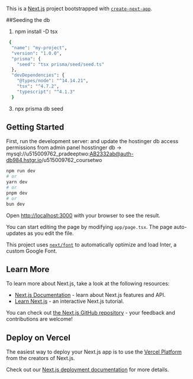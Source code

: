 This is a [Next.js](https://nextjs.org/) project bootstrapped with [`create-next-app`](https://github.com/vercel/next.js/tree/canary/packages/create-next-app).

##Seeding the db

1. npm install -D tsx
```bash
 {
  "name": "my-project",
  "version": "1.0.0",
  "prisma": {
    "seed": "tsx prisma/seed/seed.ts"
  },
  "devDependencies": {
    "@types/node": "^14.14.21",
    "tsx": "^4.7.2",
    "typescript": "^4.1.3"
  }
```
3.   npx prisma db seed


## Getting Started

First, run the development server:
and update the hostinger db access permissions from admin panel
hosstinger db -> mysql://u515009762_pradeeptwo:AB2332ab@auth-db984.hstgr.io/u515009762_coursetwo
```bash
npm run dev
# or
yarn dev
# or
pnpm dev
# or
bun dev
```

Open [http://localhost:3000](http://localhost:3000) with your browser to see the result.

You can start editing the page by modifying `app/page.tsx`. The page auto-updates as you edit the file.

This project uses [`next/font`](https://nextjs.org/docs/basic-features/font-optimization) to automatically optimize and load Inter, a custom Google Font.

## Learn More

To learn more about Next.js, take a look at the following resources:

- [Next.js Documentation](https://nextjs.org/docs) - learn about Next.js features and API.
- [Learn Next.js](https://nextjs.org/learn) - an interactive Next.js tutorial.

You can check out [the Next.js GitHub repository](https://github.com/vercel/next.js/) - your feedback and contributions are welcome!

## Deploy on Vercel

The easiest way to deploy your Next.js app is to use the [Vercel Platform](https://vercel.com/new?utm_medium=default-template&filter=next.js&utm_source=create-next-app&utm_campaign=create-next-app-readme) from the creators of Next.js.

Check out our [Next.js deployment documentation](https://nextjs.org/docs/deployment) for more details.
